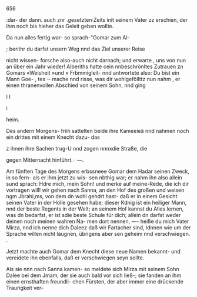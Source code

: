 656

:dar- der dann. auch znr .gesetzten·Zeits init seinem Vater
zz erschien, der ihm noch bis hieher das Geleit geben wollte.

Da nun alles fertig war- so sprach-"Gomar zum Al-

; berithr du darfst unsern Weg nnd das Ziel unserer Reise

nicht wissen- forsche also-auch nicht darnach; und erwarte
, uns von nun an über ein Jahr wieder! Alberiths hatte
cein nnbeschrönltes Zutrauen zn Gomars «Weisheit »und
« Frbmmigleit- nnd antwortete also: Du bist ein Mann Goe-
, tes ·- mache nnd risse, was dir wohlgeföllttz nun nahm
, er einen thranenvollen Abschied von seinem Sohn, nnd ging

I
I

i

heim.

Des andern Morgens- friih sattelten beide ihre Kameeieä
nnd nahmen noch ein drittes mit einem Knecht dazu- das

z ihnen ihre Sachen trug-U nnd zogen nnnxdie Straße, die

gegen Mitternacht hinführt. · —.

Am fünften Tage des Morgens erbssneee Gomar dem
Hadar seinen Zweck, in so fern- als er ihm jetzt zu wis-
sen nbthig war; er nahm ihn also allein sund sprach: Hdre
mich, mein Sohn! und merke auf meine-Rede, die ich dir
vortragen will! wir gehen nach Sanna, an den Hof des
großen und weisen ngm Jbrahi,ms, von dem dn wohl
gehdrt hast- daß er in einem Gesicht seinen Vater in der
Hölle gesehen habe; dieser Kdnig ist ein heiliger Mann, nnd
der beste Regents in der Welt; an seinem Hof kannst du
Alles lernen, was dn bedarfst, er ist sdie beste Schule für
dich; allein dn darfst weder deinen noch meinen wahren Na-
men dort nennen, —- heiße du mich Vater Mirza, nnd
ich nenne dich Daleez daß wir Fartacher sind, ldnnen wie
um der Sprache willen nicht läugnen, übrigens aber sen
geheim nnd verschwiegen. .

Jetzt machte auch Gomar dem Knecht diese neue Namen
bekannt- und vereidete ihn ebenfalls, daß er verschwiegen
seyn sollte.

Als sie nnn nach Sanna kamen- so meldete sich Mirza
mit seinem Sohn Dalee bei dem Jmam, der sie auch bald
vor sich ließ-; sie fanden an ihm einen ernsthaften freundli-
chen Fürsten, der aber immer eine drückende Traurigkeit ver-

